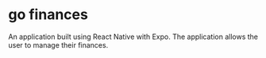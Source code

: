 # go finances
An application built using React Native with Expo. The application allows the user to manage their finances.
